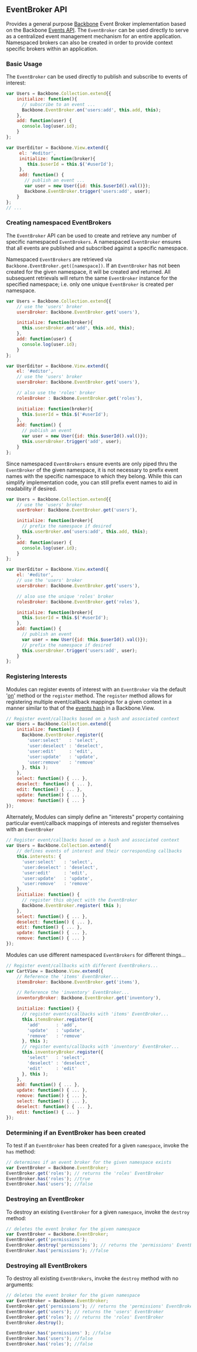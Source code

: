 ## EventBroker API
Provides a general purpose [Backbone](http://documentcloud.github.com/backbone/ "Title") Event Broker implementation based on the Backbone [Events API](http://documentcloud.github.com/backbone/#Events "Title"). The `EventBroker` can be used directly to serve as a centralized event management mechanism for an entire application. Namespaced brokers can also be created in order to provide context specific brokers within an application.

### Basic Usage
The `EventBroker` can be used directly to publish and subscribe to events of interest:

``` javascript
var Users = Backbone.Collection.extend{{
    initialize: function(){
      // subscribe to an event ...
      Backbone.EventBroker.on('users:add', this.add, this);
    },
    add: function(user) {
      console.log(user.id);
    }
};

var UserEditor = Backbone.View.extend({
     el: '#editor',
     initialize: function(broker){
        this.$userId = this.$('#userId');
     },
     add: function() {
       // publish an event ...
       var user = new User({id: this.$userId().val()});
       Backbone.EventBroker.trigger('users:add', user);
    }
};
// ...
```

### Creating namespaced EventBrokers
The `EventBroker` API can be used to create and retrieve any number of specific namespaced `EventBrokers`. A namespaced `EventBroker` ensures that all events are published and subscribed against a specific namespace.

Namespaced `EventBrokers` are retrieved via `Backbone.EventBroker.get([namespace])`. If an `EventBroker` has not been created for the given namespace, it will be created and returned. All subsequent retrievals will return the same `EventBroker` instance for the specified namespace; i.e. only one unique `EventBroker` is created per namespace.

``` javascript
var Users = Backbone.Collection.extend{{
    // use the 'users' broker
    usersBroker: Backbone.EventBroker.get('users'),

    initialize: function(broker){
      this.usersBroker.on('add', this.add, this);
    },
    add: function(user) {
      console.log(user.id);
    }
};

var UserEditor = Backbone.View.extend({
    el: '#editor',
    // use the 'users' broker
    usersBroker: Backbone.EventBroker.get('users'),

    // also use the 'roles' broker
    rolesBroker : Backbone.EventBroker.get('roles'),

    initialize: function(broker){
      this.$userId = this.$('#userId');
    },
    add: function() {
      // publish an event
      var user = new User({id: this.$userId().val()});
      this.usersBroker.trigger('add', user);
    }
};
```

Since namespaced `EventBrokers` ensure events are only piped thru the `EventBroker` of the given namespace, it is not necessary to prefix event names with the specific namespace to which they belong. While this can simplify implementation code, you can still prefix event names to aid in readability if desired.

``` javascript
var Users = Backbone.Collection.extend{{
    // use the 'users' broker
    userBroker: Backbone.EventBroker.get('users'),

    initialize: function(broker){
      // prefix the namespace if desired
      this.userBroker.on('users:add', this.add, this);
    },
    add: function(user) {
      console.log(user.id);
    }
};

var UserEditor = Backbone.View.extend({
    el: '#editor',
    // use the 'users' broker
    usersBroker: Backbone.EventBroker.get('users'),

    // also use the unique 'roles' broker
    rolesBroker: Backbone.EventBroker.get('roles'),

    initialize: function(broker){
      this.$userId = this.$('#userId');
    },
    add: function() {
      // publish an event
      var user = new User({id: this.$userId().val()});
      // prefix the namespace if desired
      this.usersBroker.trigger('users:add', user);
    }
};
```

### Registering Interests
Modules can register events of interest with an `EventBroker` via the default '[on](http://documentcloud.github.com/backbone/#Events-on "Title")' method or the `register` method. The `register` method allows for registering multiple event/callback mappings for a given context in a manner similar to that of the [events hash](http://documentcloud.github.com/backbone/#View-extend "Title") in a Backbone.View.

``` javascript
// Register event/callbacks based on a hash and associated context
var Users = Backbone.Collection.extend({
    initialize: function() {
      Backbone.EventBroker.register({
        'user:select'   : 'select',
        'user:deselect' : 'deselect',
        'user:edit'     : 'edit',
        'user:update'   : 'update',
        'user:remove'   : 'remove'
      }, this );
    },
    select: function() { ... },
    deselect: function() { ... },
    edit: function() { ... },
    update: function() { ... },
    remove: function() { ... }
});
```

Alternately, Modules can simply define an "interests" property containing particular event/callback mappings of interests and register themselves with an `EventBroker`

``` javascript
// Register event/callbacks based on a hash and associated context
var Users = Backbone.Collection.extend({
    // defines events of interest and their corresponding callbacks
    this.interests: {
      'user:select'   : 'select',
      'user:deselect' : 'deselect',
      'user:edit'     : 'edit',
      'user:update'   : 'update',
      'user:remove'   : 'remove'
    },
    initialize: function() {
      // register this object with the EventBroker
      Backbone.EventBroker.register( this );
    },
    select: function() { ... },
    deselect: function() { ... },
    edit: function() { ... },
    update: function() { ... },
    remove: function() { ... }
});
```

Modules can use different namespaced `EventBrokers` for different things...

``` javascript
// Register event/callbacks with different EventBrokers...
var CartView = Backbone.View.extend({
    // Reference the 'items' EventBroker...
    itemsBroker: Backbone.EventBroker.get('items'),

    // Reference the 'inventory' EventBroker...
    inventoryBroker: Backbone.EventBroker.get('inventory'),

    initialize: function() {
      // register events/callbacks with 'items' EventBroker...
      this.itemsBroker.register({
        'add'      : 'add',
        'update'   : 'update',
        'remove'   : 'remove'
      }, this );
      // register events/callbacks with 'inventory' EventBroker...
      this.inventoryBroker.register({
        'select'   : 'select',
        'deselect' : 'deselect',
        'edit'     : 'edit'
      }, this );
    },
    add: function() { ... },
    update: function() { ... },
    remove: function() { ... },
    select: function() { ... },
    deselect: function() { ... },
    edit: function() { ... }
});
```

### Determining if an EventBroker has been created
To test if an `EventBroker` has been created for a given `namespace`, invoke the `has` method:

``` javascript
// determines if an event broker for the given namespace exists
var EventBroker = Backbone.EventBroker;
EventBroker.get('roles'); // returns the 'roles' EventBroker
EventBroker.has('roles'); //true
EventBroker.has('users'); //false
```


### Destroying an EventBroker
To destroy an existing `EventBroker` for a given `namespace`, invoke the `destroy` method:

``` javascript
// deletes the event broker for the given namespace
var EventBroker = Backbone.EventBroker;
EventBroker.get('permissions');
EventBroker.destroy('permissions'); // returns the 'permissions' EventBroker
EventBroker.has('permissions'); //false
```


### Destroying all EventBrokers
To destroy all existing `EventBrokers`, invoke the `destroy` method with no arguments:

``` javascript
// deletes the event broker for the given namespace
var EventBroker = Backbone.EventBroker;
EventBroker.get('permissions'); // returns the 'permissions' EventBroker
EventBroker.get('users'); // returns the 'users' EventBroker
EventBroker.get('roles'); // returns the 'roles' EventBroker
EventBroker.destroy();

EventBroker.has('permissions' ); //false
EventBroker.has('users'); //false
EventBroker.has('roles'); //false
```
